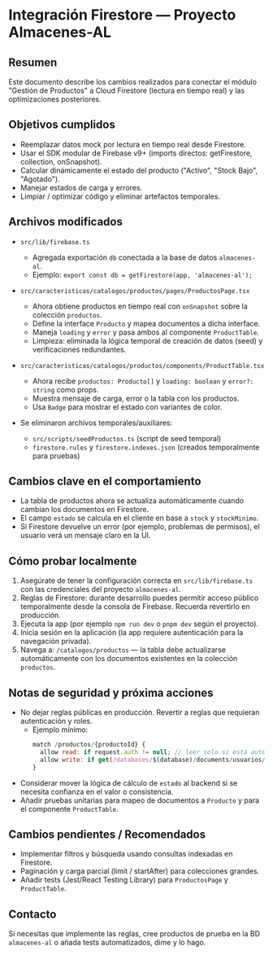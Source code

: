 Integración Firestore — Proyecto Almacenes-AL
============================================

Resumen
-------
Este documento describe los cambios realizados para conectar el módulo "Gestión de Productos" a Cloud Firestore (lectura en tiempo real) y las optimizaciones posteriores.

Objetivos cumplidos
-------------------
- Reemplazar datos mock por lectura en tiempo real desde Firestore.
- Usar el SDK modular de Firebase v9+ (imports directos: getFirestore, collection, onSnapshot).
- Calcular dinámicamente el estado del producto ("Activo", "Stock Bajo", "Agotado").
- Manejar estados de carga y errores.
- Limpiar / optimizar código y eliminar artefactos temporales.

Archivos modificados
--------------------
- `src/lib/firebase.ts`
  - Agregada exportación `db` conectada a la base de datos `almacenes-al`.
  - Ejemplo: `export const db = getFirestore(app, 'almacenes-al');`

- `src/caracteristicas/catalogos/productos/pages/ProductosPage.tsx`
  - Ahora obtiene productos en tiempo real con `onSnapshot` sobre la colección `productos`.
  - Define la interface `Producto` y mapea documentos a dicha interface.
  - Maneja `loading` y `error` y pasa ambos al componente `ProductTable`.
  - Limpieza: eliminada la lógica temporal de creación de datos (seed) y verificaciones redundantes.

- `src/caracteristicas/catalogos/productos/components/ProductTable.tsx`
  - Ahora recibe `productos: Producto[]` y `loading: boolean` y `error?: string` como props.
  - Muestra mensaje de carga, error o la tabla con los productos.
  - Usa `Badge` para mostrar el estado con variantes de color.

- Se eliminaron archivos temporales/auxiliares:
  - `src/scripts/seedProductos.ts` (script de seed temporal)
  - `firestore.rules` y `firestore.indexes.json` (creados temporalmente para pruebas)

Cambios clave en el comportamiento
---------------------------------
- La tabla de productos ahora se actualiza automáticamente cuando cambian los documentos en Firestore.
- El campo `estado` se calcula en el cliente en base a `stock` y `stockMinimo`.
- Si Firestore devuelve un error (por ejemplo, problemas de permisos), el usuario verá un mensaje claro en la UI.

Cómo probar localmente
----------------------
1. Asegúrate de tener la configuración correcta en `src/lib/firebase.ts` con las credenciales del proyecto `almacenes-al`.
2. Reglas de Firestore: durante desarrollo puedes permitir acceso público temporalmente desde la consola de Firebase. Recuerda revertirlo en producción.
3. Ejecuta la app (por ejemplo `npm run dev` o `pnpm dev` según el proyecto).
4. Inicia sesión en la aplicación (la app requiere autenticación para la navegación privada).
5. Navega a: `/catalogos/productos` — la tabla debe actualizarse automáticamente con los documentos existentes en la colección `productos`.

Notas de seguridad y próxima acciones
------------------------------------
- No dejar reglas públicas en producción. Revertir a reglas que requieran autenticación y roles.
  - Ejemplo mínimo:
    ```js
    match /productos/{productoId} {
      allow read: if request.auth != null; // leer solo si está autenticado
      allow write: if get(/databases/$(database)/documents/usuarios/$(request.auth.uid)).data.rol == 'admin';
    }
    ```
- Considerar mover la lógica de cálculo de `estado` al backend si se necesita confianza en el valor o consistencia.
- Añadir pruebas unitarias para mapeo de documentos a `Producto` y para el componente `ProductTable`.

Cambios pendientes / Recomendados
---------------------------------
- Implementar filtros y búsqueda usando consultas indexadas en Firestore.
- Paginación y carga parcial (limit / startAfter) para colecciones grandes.
- Añadir tests (Jest/React Testing Library) para `ProductosPage` y `ProductTable`.

Contacto
--------
Si necesitas que implemente las reglas, cree productos de prueba en la BD `almacenes-al` o añada tests automatizados, dime y lo hago.
